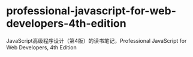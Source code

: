 # professional-javascript-for-web-developers-4th-edition
JavaScript高级程序设计（第4版）的读书笔记，Professional JavaScript for Web Developers, 4th Edition
